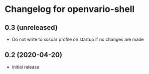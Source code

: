 Changelog for openvario-shell
=============================

0.3 (unreleased)
----------------

- Do not write to xcsoar profile on startup if no changes are made


0.2 (2020-04-20)
----------------

- Initial release
